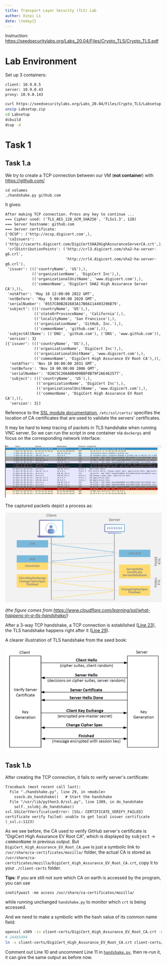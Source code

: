 ```yaml
---
title: Transport Layer Security (TLS) Lab
author: Xinyi Li
date: \today{}
---
```


Instruction: https://seedsecuritylabs.org/Labs_20.04/Files/Crypto_TLS/Crypto_TLS.pdf

# Lab Environment

Set up 3 containers:

```
client: 10.9.0.5
server: 10.9.0.43
proxy: 10.9.0.143
```

```sh
curl https://seedsecuritylabs.org/Labs_20.04/Files/Crypto_TLS/Labsetup.zip -o Labsetup.zip
unzip Labsetup.zip
cd Labsetup
dcbuild
dcup -d
```

# Task 1

## Task 1.a

We try to create a TCP connection between our VM (**not container**) with https://github.com/

```
cd volumes
./handshake.py github.com
```

It gives:

```
After making TCP connection. Press any key to continue ...
=== Cipher used: ('TLS_AES_128_GCM_SHA256', 'TLSv1.3', 128)
=== Server hostname: github.com
=== Server certificate:
{'OCSP': ('http://ocsp.digicert.com',),
 'caIssuers': ('http://cacerts.digicert.com/DigiCertSHA2HighAssuranceServerCA.crt',),
 'crlDistributionPoints': ('http://crl3.digicert.com/sha2-ha-server-g6.crl',
                           'http://crl4.digicert.com/sha2-ha-server-g6.crl'),
 'issuer': ((('countryName', 'US'),),
            (('organizationName', 'DigiCert Inc'),),
            (('organizationalUnitName', 'www.digicert.com'),),
            (('commonName', 'DigiCert SHA2 High Assurance Server CA'),)),
 'notAfter': 'May 10 12:00:00 2022 GMT',
 'notBefore': 'May  5 00:00:00 2020 GMT',
 'serialNumber': '0557C80B282683A17B0A114493296B79',
 'subject': ((('countryName', 'US'),),
             (('stateOrProvinceName', 'California'),),
             (('localityName', 'San Francisco'),),
             (('organizationName', 'GitHub, Inc.'),),
             (('commonName', 'github.com'),)),
 'subjectAltName': (('DNS', 'github.com'), ('DNS', 'www.github.com')),
 'version': 3}
[{'issuer': ((('countryName', 'US'),),
             (('organizationName', 'DigiCert Inc'),),
             (('organizationalUnitName', 'www.digicert.com'),),
             (('commonName', 'DigiCert High Assurance EV Root CA'),)),
  'notAfter': 'Nov 10 00:00:00 2031 GMT',
  'notBefore': 'Nov 10 00:00:00 2006 GMT',
  'serialNumber': '02AC5C266A0B409B8F0B79F2AE462577',
  'subject': ((('countryName', 'US'),),
              (('organizationName', 'DigiCert Inc'),),
              (('organizationalUnitName', 'www.digicert.com'),),
              (('commonName', 'DigiCert High Assurance EV Root CA'),)),
  'version': 3}]
```

Reference to the [SSL module documentation](https://docs.python.org/3/library/ssl.html#ssl.SSLContext.load_verify_locations), `/etc/ssl/certs/` specifies the location of CA certificates that are used to validate the servers' certificates.

It may be hard to keep tracing of packets in TLS handshake when running VNC server. So we can run the script in one container via `dockerps` and focus on the corresponding network interface:

![](./packets.png)

The captured packets depict a process as:

![](./tls-ssl-handshake.png)

*(the figure comes from https://www.cloudflare.com/learning/ssl/what-happens-in-a-tls-handshake/)*

After a 3-way TCP handshake, a TCP connection is established ([Line 23](./handshake.py#L23)), the TLS handshake happens right after it ([Line 29](./handshake.py#L29)).

A clearer illustration of TLS handshake from the seed book:

![](./tls-handshake.png)

## Task 1.b

After creating the TCP connection, it fails to verify server's certificate:

```
Traceback (most recent call last):
  File "./handshake.py", line 29, in <module>
    ssock.do_handshake()   # Start the handshake
  File "/usr/lib/python3.8/ssl.py", line 1309, in do_handshake
    self._sslobj.do_handshake()
ssl.SSLCertVerificationError: [SSL: CERTIFICATE_VERIFY_FAILED] certificate verify failed: unable to get local issuer certificate (_ssl.c:1123)
```

As we see before, the CA used to verify GitHub server's certificate is "DigiCert High Assurance EV Root CA", which is displayed by <kbd>subject</kbd> -> <kbd>commonName</kbd> in previous output. But `DigiCert_High_Assurance_EV_Root_CA.pem` is just a symbolic link to `/usr/share/ca-certificates/mozilla/` folder, the actual CA is stored as `/usr/share/ca-certificates/mozilla/DigiCert_High_Assurance_EV_Root_CA.crt`, copy it to your `./client-certs` folder.

**Tips**: If you are still not sure which CA on earth is accessed by the program, you can use 

```
inotifywait -me access /usr/share/ca-certificates/mozilla/
```

while running unchanged `handshake.py` to monitor which `crt` is being accessed.

And we need to make a symbolic with the hash value of its common name field:

```sh
openssl x509 -in client-certs/DigiCert_High_Assurance_EV_Root_CA.crt -noout -subject_hash
# 244b5494
ln -s client-certs/DigiCert_High_Assurance_EV_Root_CA.crt client-certs/244b5494.0
```

Comment out Line 10 and uncomment Line 11 in [`handshake.py`](./handshake.py#L10), then re-run it, it can give the same output as before now.
